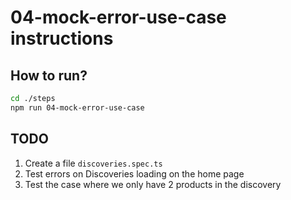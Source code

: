# 04-mock-error-use-case instructions

## How to run?

```Bash
cd ./steps
npm run 04-mock-error-use-case
```

## TODO

1. Create a file `discoveries.spec.ts`
2. Test errors on Discoveries loading on the home page
3. Test the case where we only have 2 products in the discovery

